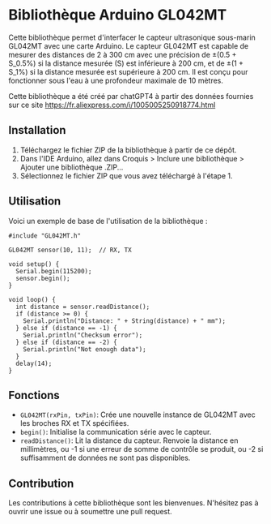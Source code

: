 # Bibliothèque Arduino GL042MT

Cette bibliothèque permet d'interfacer le capteur ultrasonique sous-marin GL042MT avec une carte Arduino. Le capteur GL042MT est capable de mesurer des distances de 2 à 300 cm avec une précision de ±(0.5 + S_0.5%) si la distance mesurée (S) est inférieure à 200 cm, et de ±(1 + S_1%) si la distance mesurée est supérieure à 200 cm. Il est conçu pour fonctionner sous l'eau à une profondeur maximale de 10 mètres.

Cette bibliothèque a été créé par chatGPT4 à partir des données fournies sur ce site https://fr.aliexpress.com/i/1005005250918774.html

## Installation

1.  Téléchargez le fichier ZIP de la bibliothèque à partir de ce dépôt.
2.  Dans l'IDE Arduino, allez dans Croquis > Inclure une bibliothèque > Ajouter une bibliothèque .ZIP...
3.  Sélectionnez le fichier ZIP que vous avez téléchargé à l'étape 1.

## Utilisation

Voici un exemple de base de l'utilisation de la bibliothèque :

    #include "GL042MT.h"
    
    GL042MT sensor(10, 11);  // RX, TX
    
    void setup() {
      Serial.begin(115200);
      sensor.begin();
    }
    
    void loop() {
      int distance = sensor.readDistance();
      if (distance >= 0) {
        Serial.println("Distance: " + String(distance) + " mm");
      } else if (distance == -1) {
        Serial.println("Checksum error");
      } else if (distance == -2) {
        Serial.println("Not enough data");
      }
      delay(14);
    }

## Fonctions

-   `GL042MT(rxPin, txPin)`: Crée une nouvelle instance de GL042MT avec les broches RX et TX spécifiées.
-   `begin()`: Initialise la communication série avec le capteur.
-   `readDistance()`: Lit la distance du capteur. Renvoie la distance en millimètres, ou -1 si une erreur de somme de contrôle se produit, ou -2 si suffisamment de données ne sont pas disponibles.

## Contribution

Les contributions à cette bibliothèque sont les bienvenues. N'hésitez pas à ouvrir une issue ou à soumettre une pull request.
